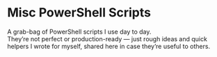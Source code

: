 # Misc PowerShell Scripts

A grab-bag of PowerShell scripts I use day to day.  
They’re not perfect or production-ready — just rough ideas and quick helpers I wrote for myself, shared here in case they’re useful to others.  
